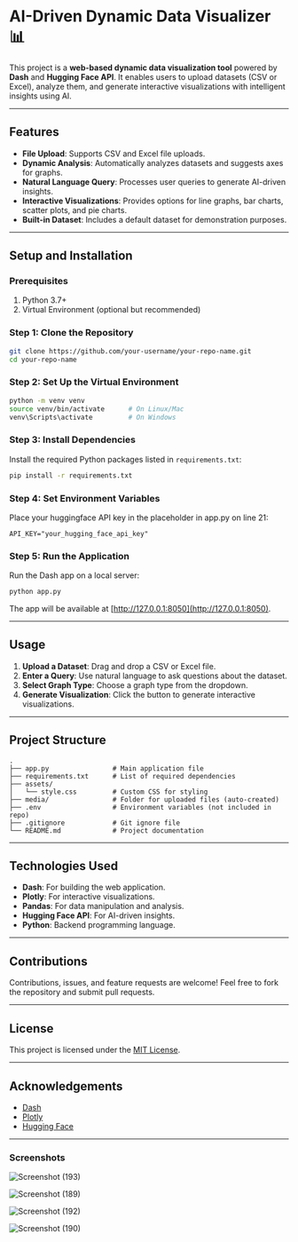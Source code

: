 
# AI-Driven Dynamic Data Visualizer 📊

This project is a **web-based dynamic data visualization tool** powered by **Dash** and **Hugging Face API**. It enables users to upload datasets (CSV or Excel), analyze them, and generate interactive visualizations with intelligent insights using AI.

---

## Features

- **File Upload**: Supports CSV and Excel file uploads.
- **Dynamic Analysis**: Automatically analyzes datasets and suggests axes for graphs.
- **Natural Language Query**: Processes user queries to generate AI-driven insights.
- **Interactive Visualizations**: Provides options for line graphs, bar charts, scatter plots, and pie charts.
- **Built-in Dataset**: Includes a default dataset for demonstration purposes.

---

## Setup and Installation

### Prerequisites
1. Python 3.7+
2. Virtual Environment (optional but recommended)

### Step 1: Clone the Repository
```bash
git clone https://github.com/your-username/your-repo-name.git
cd your-repo-name
```

### Step 2: Set Up the Virtual Environment
```bash
python -m venv venv
source venv/bin/activate      # On Linux/Mac
venv\Scripts\activate         # On Windows
```

### Step 3: Install Dependencies
Install the required Python packages listed in `requirements.txt`:
```bash
pip install -r requirements.txt
```

### Step 4: Set Environment Variables
Place your huggingface API key in the placeholder in app.py on line 21:
```
API_KEY="your_hugging_face_api_key"
```

### Step 5: Run the Application
Run the Dash app on a local server:
```bash
python app.py
```
The app will be available at [http://127.0.0.1:8050](http://127.0.0.1:8050).

---

## Usage

1. **Upload a Dataset**: Drag and drop a CSV or Excel file.
2. **Enter a Query**: Use natural language to ask questions about the dataset.
3. **Select Graph Type**: Choose a graph type from the dropdown.
4. **Generate Visualization**: Click the button to generate interactive visualizations.

---

## Project Structure

```plaintext
.
├── app.py                # Main application file
├── requirements.txt      # List of required dependencies
├── assets/
│   └── style.css         # Custom CSS for styling
├── media/                # Folder for uploaded files (auto-created)
├── .env                  # Environment variables (not included in repo)
├── .gitignore            # Git ignore file
└── README.md             # Project documentation
```

---

## Technologies Used

- **Dash**: For building the web application.
- **Plotly**: For interactive visualizations.
- **Pandas**: For data manipulation and analysis.
- **Hugging Face API**: For AI-driven insights.
- **Python**: Backend programming language.

---

## Contributions

Contributions, issues, and feature requests are welcome! Feel free to fork the repository and submit pull requests.

---

## License

This project is licensed under the [MIT License](LICENSE).

---

## Acknowledgements

- [Dash](https://dash.plotly.com/)
- [Plotly](https://plotly.com/)
- [Hugging Face](https://huggingface.co/)

---

### Screenshots
![Screenshot (193)](https://github.com/user-attachments/assets/7c707d0b-6e01-4ebf-862c-1b3b8f601610)

![Screenshot (189)](https://github.com/user-attachments/assets/5aeaa617-1bc5-407f-9176-3d9bd369ba0a)

![Screenshot (192)](https://github.com/user-attachments/assets/5f3fbe49-a6fe-4e6d-8a3b-c83dd282e307)

![Screenshot (190)](https://github.com/user-attachments/assets/def1f3bf-4180-4031-83be-a348661b82ae)



